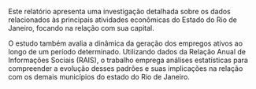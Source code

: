 Este relatório apresenta uma investigação detalhada sobre os dados relacionados às principais atividades econômicas do Estado do Rio de Janeiro, focando na relação com sua capital.

O estudo também avalia a dinâmica da geração dos empregos ativos ao longo de um período determinado. Utilizando dados da Relação Anual de Informações Sociais (RAIS), o trabalho emprega análises estatísticas para compreender a evolução desses padrões e suas implicações na relação com os demais municípios do estado do Rio de Janeiro.
